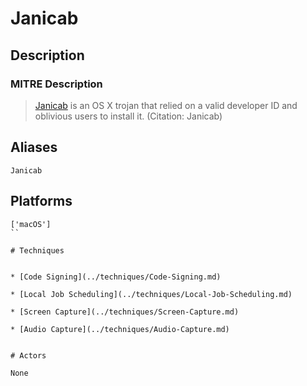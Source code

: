 
# Janicab

## Description

### MITRE Description

> [Janicab](https://attack.mitre.org/software/S0163) is an OS X trojan that relied on a valid developer ID and oblivious users to install it. (Citation: Janicab)

## Aliases

```
Janicab
```

## Platforms

```
['macOS']
``

# Techniques


* [Code Signing](../techniques/Code-Signing.md)

* [Local Job Scheduling](../techniques/Local-Job-Scheduling.md)
    
* [Screen Capture](../techniques/Screen-Capture.md)
    
* [Audio Capture](../techniques/Audio-Capture.md)
    

# Actors

None
